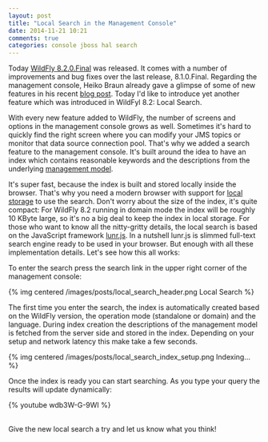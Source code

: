 ```yaml
---
layout: post
title: "Local Search in the Management Console"
date: 2014-11-21 10:21
comments: true
categories: console jboss hal search
---
```

Today [WildFly 8.2.0.Final](http://wildfly.org/news/2014/11/20/WildFly82-Final-Released/) was released. It comes with a number of improvements and bug fixes over the last release, 8.1.0.Final. Regarding the management console, Heiko Braun already gave a glimpse of some of new features in his recent [blog post](http://hbraun.info/2014/10/updated-management-console-in-wildfly-8-2/). Today I'd like to introduce yet another feature which was introduced in WildFyl 8.2: Local Search.<!-- more -->

With every new feature added to WildFly, the number of screens and options in the management console grows as well. Sometimes it's hard to quickly find the right screen where you can modify your JMS topics or monitor that data source connection pool. That's why we added a search feature to the management console. It's built around the idea to have an index which contains reasonable keywords and the descriptions from the underlying [management model](http://wildscribe.github.io/).

It's super fast, because the index is built and stored locally inside the browser. That's why you need a modern browser with support for [local storage](http://caniuse.com/#search=localstorage) to use the search. Don't worry about the size of the index, it's quite compact: For WildFly 8.2 running in domain mode the index will be roughly 10 KByte large, so it's no a big deal to keep the index in local storage. For those who want to know all the nitty-gritty details, the local search is based on the JavaScript framework [lunr.js](http://lunrjs.com/). In a nutshell lunr.js is slimmed full-text search engine ready to be used in your browser. But enough with all these implementation details. Let's see how this all works:

To enter the search press the search link in the upper right corner of the management console:

{% img centered /images/posts/local_search_header.png Local Search %}

The first time you enter the search, the index is automatically created based on the WildFly version, the operation mode (standalone or domain) and the language. During index creation the descriptions of the management model is fetched from the server side and stored in the index. Depending on your setup and network latency this make take a few seconds.

{% img centered /images/posts/local_search_index_setup.png Indexing... %}

Once the index is ready you can start searching. As you type your query the results will update dynamically:

{% youtube wdb3W-G-9WI %}

<br/>
Give the new local search a try and let us know what you think!
